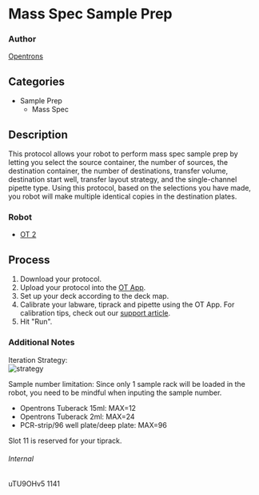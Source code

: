 # Mass Spec Sample Prep

### Author
[Opentrons](http://www.opentrons.com/)

## Categories
* Sample Prep
    * Mass Spec

## Description
This protocol allows your robot to perform mass spec sample prep by letting you select the source container, the number of sources, the destination container, the number of destinations, transfer volume, destination start well, transfer layout strategy, and the single-channel pipette type. Using this protocol, based on the selections you have made, you robot will make multiple identical copies in the destination plates.

### Robot
* [OT 2](https://opentrons.com/ot-2)

## Process
1. Download your protocol.
2. Upload your protocol into the [OT App](https://opentrons.com/ot-app).
3. Set up your deck according to the deck map.
4. Calibrate your labware, tiprack and pipette using the OT App. For calibration tips, check out our [support article](https://support.opentrons.com/ot-2/getting-started-software-setup/deck-calibration).
5. Hit "Run".

### Additional Notes
Iteration Strategy:  
![strategy](	https://s3.amazonaws.com/opentrons-protocol-library-website/custom-README-images/1141-integrity-laboratories/strategy.png)

Sample number limitation:
Since only 1 sample rack will be loaded in the robot, you need to be mindful when inputing the sample number.
* Opentrons Tuberack 15ml: MAX=12
* Opentrons Tuberack 2ml: MAX=24
* PCR-strip/96 well plate/deep plate: MAX=96

Slot 11 is reserved for your tiprack.

###### Internal
uTU9OHv5
1141
